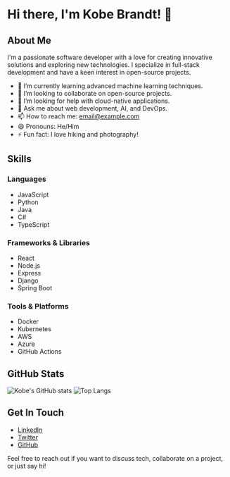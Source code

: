 # Hi there, I'm Kobe Brandt! 👋

## About Me

I'm a passionate software developer with a love for creating innovative solutions and exploring new technologies. I specialize in full-stack development and have a keen interest in open-source projects.

- 🌱 I’m currently learning advanced machine learning techniques.
- 👯 I’m looking to collaborate on open-source projects.
- 🤔 I’m looking for help with cloud-native applications.
- 💬 Ask me about web development, AI, and DevOps.
- 📫 How to reach me: [email@example.com](mailto:email@example.com)
- 😄 Pronouns: He/Him
- ⚡ Fun fact: I love hiking and photography!

## Skills

### Languages

- JavaScript
- Python
- Java
- C#
- TypeScript

### Frameworks & Libraries

- React
- Node.js
- Express
- Django
- Spring Boot

### Tools & Platforms

- Docker
- Kubernetes
- AWS
- Azure
- GitHub Actions

## GitHub Stats

![Kobe's GitHub stats](https://github-readme-stats.vercel.app/api?username=KobeBrandt&show_icons=true&theme=radical)
![Top Langs](https://github-readme-stats.vercel.app/api/top-langs/?username=KobeBrandt&layout=compact&theme=radical)

## Get In Touch

- [LinkedIn](https://www.linkedin.com/in/kobebrandt)
- [Twitter](https://twitter.com/kobebrandt)
- [GitHub](https://github.com/KobeBrandt)

Feel free to reach out if you want to discuss tech, collaborate on a project, or just say hi!
